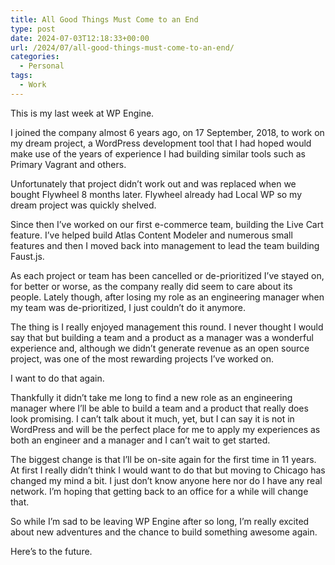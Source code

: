 ```yaml
---
title: All Good Things Must Come to an End
type: post
date: 2024-07-03T12:18:33+00:00
url: /2024/07/all-good-things-must-come-to-an-end/
categories:
  - Personal
tags:
  - Work
---
```


This is my last week at WP Engine.

I joined the company almost 6 years ago, on 17 September, 2018, to work on my dream project, a WordPress development tool that I had hoped would make use of the years of experience I had building similar tools such as Primary Vagrant and others.

Unfortunately that project didn’t work out and was replaced when we bought Flywheel 8 months later. Flywheel already had Local WP so my dream project was quickly shelved.

Since then I’ve worked on our first e-commerce team, building the Live Cart feature. I’ve helped build Atlas Content Modeler and numerous small features and then I moved back into management to lead the team building Faust.js.

As each project or team has been cancelled or de-prioritized I’ve stayed on, for better or worse, as the company really did seem to care about its people. Lately though, after losing my role as an engineering manager when my team was de-prioritized, I just couldn’t do it anymore.

The thing is I really enjoyed management this round. I never thought I would say that but building a team and a product as a manager was a wonderful experience and, although we didn’t generate revenue as an open source project, was one of the most rewarding projects I’ve worked on.

I want to do that again.

Thankfully it didn’t take me long to find a new role as an engineering manager where I’ll be able to build a team and a product that really does look promising. I can’t talk about it much, yet, but I can say it is not in WordPress and will be the perfect place for me to apply my experiences as both an engineer and a manager and I can’t wait to get started.

The biggest change is that I’ll be on-site again for the first time in 11 years. At first I really didn’t think I would want to do that but moving to Chicago has changed my mind a bit. I just don’t know anyone here nor do I have any real network. I’m hoping that getting back to an office for a while will change that.

So while I’m sad to be leaving WP Engine after so long, I’m really excited about new adventures and the chance to build something awesome again.

Here’s to the future.